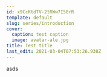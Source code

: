 ```yaml
---
id: x9CcKtdTV-2tRWw7I58rR
template: default
slug: series/introduction
cover:
  caption: test caption
  image: avatar-ale.jpg
title: Test title
last_edit: 2021-03-04T07:53:26.938Z
---
```

asds